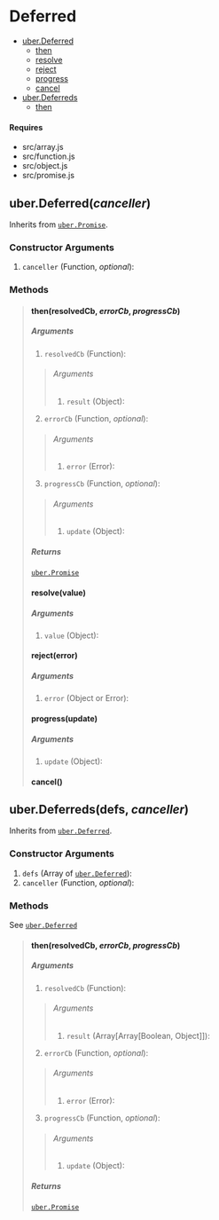 # Deferred

* [uber.Deferred](#Deferred)
	* [then](#then)
	* [resolve](#resolve)
	* [reject](#reject)
	* [progress](#progress)
	* [cancel](#cancel)
* [uber.Deferreds](#Deferreds)
	* [then](#thenDeferreds)

#### Requires
* src/array.js
* src/function.js
* src/object.js
* src/promise.js

## <a name="Deferred">uber.Deferred(*canceller*)</a>
Inherits from [`uber.Promise`][1].

### Constructor Arguments
1. `canceller` (Function, *optional*):

### Methods

> #### <a name="then">then(resolvedCb, *errorCb*, *progressCb*)</a>
> ##### Arguments
> 1. `resolvedCb` (Function):
> > ###### Arguments
> > 1. `result` (Object):
> 
> 2. `errorCb` (Function, *optional*):
> > ###### Arguments
> > 1. `error` (Error):
> 
> 3. `progressCb` (Function, *optional*):
> > ###### Arguments
> > 1. `update` (Object):
> 
> ##### Returns
> [`uber.Promise`][1]
> 
> #### <a name="resolve">resolve(value)</a>
> ##### Arguments
> 1. `value` (Object):
> 
> #### <a name="reject">reject(error)</a>
> ##### Arguments
> 1. `error` (Object or Error):
> 
> #### <a name="progress">progress(update)</a>
> ##### Arguments
> 1. `update` (Object):
> 
> #### <a name="cancel">cancel()</a>


## <a name="Deferreds">uber.Deferreds(defs, *canceller*)</a>
Inherits from [`uber.Deferred`](#Deferred).

### Constructor Arguments
1. `defs` (Array of [`uber.Deferred`](#Deferred)):
2. `canceller` (Function, *optional*):

### Methods
See [`uber.Deferred`](#Deferred)

> #### <a name="thenDeferreds">then(resolvedCb, *errorCb*, *progressCb*)</a>
> ##### Arguments
> 1. `resolvedCb` (Function):
> > ###### Arguments
> > 1. `result` (Array[Array[Boolean, Object]]):
> 
> 2. `errorCb` (Function, *optional*):
> > ###### Arguments
> > 1. `error` (Error):
> 
> 3. `progressCb` (Function, *optional*):
> > ###### Arguments
> > 1. `update` (Object):
> 
> ##### Returns
> [`uber.Promise`][1]

[1]: promise.md#Promise
